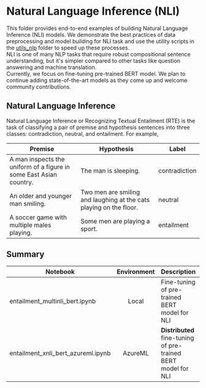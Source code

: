 # Natural Language Inference (NLI)  

This folder provides end-to-end examples of building Natural Language Inference (NLI) models. We
demonstrate the best practices of data preprocessing and model building for NLI task and use the
utility scripts in the [utils_nlp](../../utils_nlp) folder to speed up these processes.  
NLI is one of many NLP tasks that require robust compositional sentence understanding, but it's
simpler compared to other tasks like question answering and machine translation.  
 Currently, we focus on fine-tuning pre-trained BERT model. We plan to continue adding state-of-the-art models as they come up and welcome community contributions.

## Natural Language Inference

Natural Language Inference or Recognizing Textual Entailment (RTE) is the task of classifying
a pair of premise and hypothesis sentences into three classes: contradiction, neutral, and
entailment. For example,  

|Premise|Hypothesis|Label|
|-------|----------|-----|
|A man inspects the uniform of a figure in some East Asian country.|The man is sleeping.|contradiction|
|An older and younger man smiling.|Two men are smiling and laughing at the cats playing on the floor.|neutral|
|A soccer game with multiple males playing.|Some men are playing a sport.|entailment|

## Summary

|Notebook|Environment|Description|Dataset|
|--------|:-----------:|-------|----------|
|entailment_multinli_bert.ipynb|Local|Fine-tuning of pre-trained BERT model for NLI|[MultiNLI](https://www.nyu.edu/projects/bowman/multinli/)|
|entailment_xnli_bert_azureml.ipynb|AzureML|**Distributed** fine-tuning of pre-trained BERT model for NLI|[XNLI](https://www.nyu.edu/projects/bowman/xnli/)|Yes
